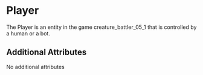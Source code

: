 # Player

The Player is an entity in the game creature_battler_05_1 that is controlled by a human or a bot. 

## Additional Attributes

No additional attributes